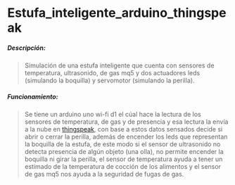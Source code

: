 # Estufa_inteligente_arduino_thingspeak
##### Descripción:
>  Simulación de una estufa inteligente que cuenta con sensores de temperatura, ultrasonido, de gas mq5 y dos actuadores leds (simulando la boquilla) y servomotor (simulando la perilla).

##### Funcionamiento:
> Se tiene un arduino uno wi-fi d1 el cúal hace la lectura de los sensores de temperatura, de gas y de presencia y esa lectura la envía a la nube en [thingspeak][thigspeak], con base a estos datos sensados decide si abrir o cerrar la perilla, además de encender los leds que representan la boquilla de la estufa, de este modo si el sensor de ultrasonido no detecta presencia de algún objeto (una olla), no permite encender la boquilla ni girar la perilla, el sensor de temperatura ayuda a tener un estimado de la temperatura de cocción de los alimentos y el sensor de gas mq5 nos ayuda a la seguridad de fugas de gas.



[thigspeak]: https://thingspeak.com/ "thingspeak"
